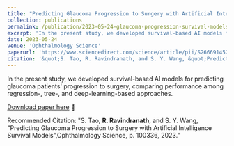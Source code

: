```yaml
---
title: "Predicting Glaucoma Progression to Surgery with Artificial Intelligence Survival Models"
collection: publications
permalink: /publication/2023-05-24-glaucoma-progression-survival-models
excerpt: 'In the present study, we developed survival-based AI models for predicting glaucoma patients&apos; progression to surgery, comparing performance among regression-, tree-, and deep-learning-based approaches.'
date: 2023-05-24
venue: 'Ophthalmology Science'
paperurl: 'https://www.sciencedirect.com/science/article/pii/S2666914523000684?via%3Dihub'
citation: '&quot;S. Tao, R. Ravindranath, and S. Y. Wang, &quot;Predicting Glaucoma Progression to Surgery with Artificial Intelligence Survival Models&quot;, Ophthalmology Science, p. 100336, 2023.&quot;'
---
```

In the present study, we developed survival-based AI models for predicting glaucoma patients&apos; progression to surgery, comparing performance among regression-, tree-, and deep-learning-based approaches.

[Download paper here](https://www.sciencedirect.com/science/article/pii/S2666914523000684?via%3Dihub) 📝

Recommended Citation: "S. Tao, **R. Ravindranath**, and S. Y. Wang, "Predicting Glaucoma Progression to Surgery with Artificial Intelligence Survival Models",Ophthalmology Science, p. 100336, 2023."